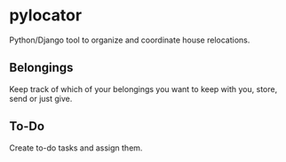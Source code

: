 # pylocator
Python/Django tool to organize and coordinate house relocations.

Belongings
----------
Keep track of which of your belongings you want to keep with you, store, send or just give.

To-Do
-----
Create to-do tasks and assign them.
